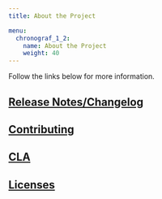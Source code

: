 ```yaml
---
title: About the Project

menu:
  chronograf_1_2:
    name: About the Project
    weight: 40
---
```


Follow the links below for more information.

## [Release Notes/Changelog](/chronograf/v1.2/about_the_project/release-notes-changelog/)
## [Contributing](https://github.com/influxdata/chronograf/blob/master/CONTRIBUTING.md)
## [CLA](https://www.influxdata.com/legal/cla/)
## [Licenses](https://github.com/influxdata/chronograf/blob/master/LICENSE)